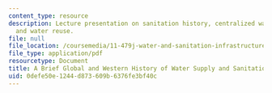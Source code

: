 ```yaml
---
content_type: resource
description: Lecture presentation on sanitation history, centralized wastewater treatment,
  and water reuse.
file: null
file_location: /coursemedia/11-479j-water-and-sanitation-infrastructure-in-developing-countries-spring-2007/0defe50e1244d873609b6376fe3bf40c_lect10.pdf
file_type: application/pdf
resourcetype: Document
title: A Brief Global and Western History of Water Supply and Sanitation
uid: 0defe50e-1244-d873-609b-6376fe3bf40c
---
```

